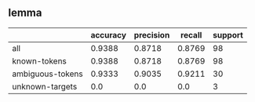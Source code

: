 
## lemma

|                  | accuracy | precision | recall | support |
|------------------|----------|-----------|--------|---------|
| all              | 0.9388   | 0.8718    | 0.8769 | 98      |
| known-tokens     | 0.9388   | 0.8718    | 0.8769 | 98      |
| ambiguous-tokens | 0.9333   | 0.9035    | 0.9211 | 30      |
| unknown-targets  | 0.0      | 0.0       | 0.0    | 3       |

